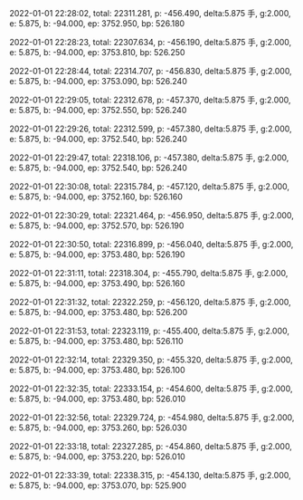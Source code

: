 2022-01-01 22:28:02, total: 22311.281, p: -456.490, delta:5.875 手, g:2.000, e: 5.875, b: -94.000, ep: 3752.950, bp: 526.180

2022-01-01 22:28:23, total: 22307.634, p: -456.190, delta:5.875 手, g:2.000, e: 5.875, b: -94.000, ep: 3753.810, bp: 526.250

2022-01-01 22:28:44, total: 22314.707, p: -456.830, delta:5.875 手, g:2.000, e: 5.875, b: -94.000, ep: 3753.090, bp: 526.240

2022-01-01 22:29:05, total: 22312.678, p: -457.370, delta:5.875 手, g:2.000, e: 5.875, b: -94.000, ep: 3752.550, bp: 526.240

2022-01-01 22:29:26, total: 22312.599, p: -457.380, delta:5.875 手, g:2.000, e: 5.875, b: -94.000, ep: 3752.540, bp: 526.240

2022-01-01 22:29:47, total: 22318.106, p: -457.380, delta:5.875 手, g:2.000, e: 5.875, b: -94.000, ep: 3752.540, bp: 526.240

2022-01-01 22:30:08, total: 22315.784, p: -457.120, delta:5.875 手, g:2.000, e: 5.875, b: -94.000, ep: 3752.160, bp: 526.160

2022-01-01 22:30:29, total: 22321.464, p: -456.950, delta:5.875 手, g:2.000, e: 5.875, b: -94.000, ep: 3752.570, bp: 526.190

2022-01-01 22:30:50, total: 22316.899, p: -456.040, delta:5.875 手, g:2.000, e: 5.875, b: -94.000, ep: 3753.480, bp: 526.190

2022-01-01 22:31:11, total: 22318.304, p: -455.790, delta:5.875 手, g:2.000, e: 5.875, b: -94.000, ep: 3753.490, bp: 526.160

2022-01-01 22:31:32, total: 22322.259, p: -456.120, delta:5.875 手, g:2.000, e: 5.875, b: -94.000, ep: 3753.480, bp: 526.200

2022-01-01 22:31:53, total: 22323.119, p: -455.400, delta:5.875 手, g:2.000, e: 5.875, b: -94.000, ep: 3753.480, bp: 526.110

2022-01-01 22:32:14, total: 22329.350, p: -455.320, delta:5.875 手, g:2.000, e: 5.875, b: -94.000, ep: 3753.480, bp: 526.100

2022-01-01 22:32:35, total: 22333.154, p: -454.600, delta:5.875 手, g:2.000, e: 5.875, b: -94.000, ep: 3753.480, bp: 526.010

2022-01-01 22:32:56, total: 22329.724, p: -454.980, delta:5.875 手, g:2.000, e: 5.875, b: -94.000, ep: 3753.260, bp: 526.030

2022-01-01 22:33:18, total: 22327.285, p: -454.860, delta:5.875 手, g:2.000, e: 5.875, b: -94.000, ep: 3753.220, bp: 526.010

2022-01-01 22:33:39, total: 22338.315, p: -454.130, delta:5.875 手, g:2.000, e: 5.875, b: -94.000, ep: 3753.070, bp: 525.900